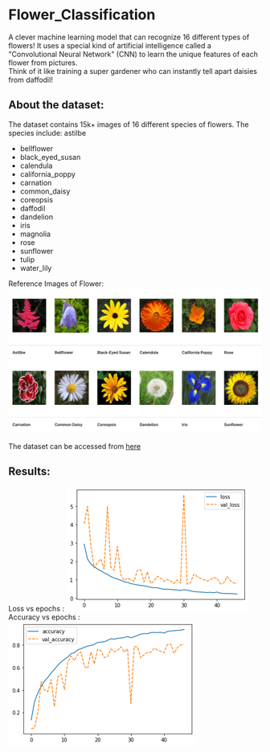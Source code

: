 # Flower_Classification

A clever machine learning model that can recognize 16 different types of flowers! It uses a special kind of artificial intelligence called a "Convolutional Neural Network" (CNN) to learn the unique features of each flower from pictures. <br />
Think of it like training a super gardener who can instantly tell apart daisies from daffodil!

## About the dataset:
The dataset contains 15k+ images of 16 different species of flowers. The species include: 
astilbe
- bellflower
- black_eyed_susan
- calendula
- california_poppy
- carnation
- common_daisy
- coreopsis
- daffodil
- dandelion
- iris
- magnolia
- rose
- sunflower
- tulip
- water_lily

Reference Images of Flower: <br />
![flower images](https://github.com/Shreyas1018/Flower-Classification/blob/main/flower_images.png)<br /> <br /> 
The dataset can be accessed from [here](https://www.kaggle.com/datasets/l3llff/flowers)

## Results:
Loss vs epochs : 
![](https://github.com/Shreyas1018/Flower-Classification/blob/main/Loss%20vs%20epochs.png) <br />
Accuracy vs epochs :
![](https://github.com/Shreyas1018/Flower-Classification/blob/main/Acc%20vs%20epochs.png)


